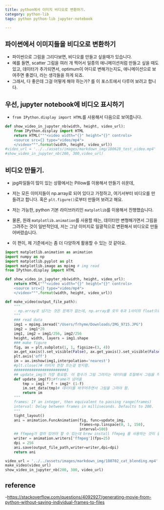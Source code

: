 ```yaml
---
title: python에서 이미지 비디오로 변환하기. 
category: python-lib
tags: python python-lib jupyter-notebook 

---
```


## 파이썬에서 이미지들을 비디오로 변환하기 

- 파이썬으로 그림을 그리다보면, 비디오를 만들고 싶을때가 있습니다. 
- 예를 들면, scatter 그림을 여러 개 찍어서 일종의 애니메이션처럼 만들고 싶을 때도 있고, 데이터가 추가되면서, optimum이 어디로 변해가는지도, 애니메이션으로 보여주면 좋겠다, 라는 생각들을 하게 되죠.
- 그래서, 다 좋은데 그걸 어떻게 해야 하는가? 를 이 포스트에서 다루어 보려고 합니다. 

## 우선, jupyter notebook에 비디오 표시하기 

- `from IPython.display import HTML`를 사용해서 다음으로 보여줍니다. 

```python
def show_video_in_jupyter_nb(width, height, video_url):
    from IPython.display import HTML
    return HTML("""<video width="{}" height="{}" controls>
    <source src={} type="video/mp4">
    </video>""".format(width, height, video_url))
#video_url = '../../assets/images/markdown_img/180628_test_video.mp4'
#show_video_in_jupyter_nb(200, 300,video_url)
```

## 비디오 만들기. 

- jpg파일들이 많이 있는 상황에서는 Pillow를 이용해서 만들기 쉬운데, 
- 저는 모든 이미지들이 np.array로 되어 있다고 가정하고, 여기서부터 비디오를 만들려고 합니다. 혹은 `plt.figure()`로부터 만들어 보려고 해요. 
- 저는 가능한, python 기본 라이브러리인 `matplotlib`를 이용해서 진행했습니다.

- 물론, 원래 `matplotlib.animation`를 사용할 때는, 데이터만 변형해가면서 그림을 그려주는 것이 일반적인데, 저는 그냥 이미지로 일괄적으로 변환해서 비디오로 만들어버렸습니다. 
- 이 편이, 제 기준에서는 좀 더 다양하게 활용할 수 있는 것 같아요. 

```python
import matplotlib.animation as animation
import numpy as np
import matplotlib.pyplot as plt 
import matplotlib.image as mpimg # img read 
from IPython.display import HTML

def show_video_in_jupyter_nb(width, height, video_url):    
    return HTML("""<video width="{}" height="{}" controls>
    <source src={} type="video/mp4">
    </video>""".format(width, height, video_url))

def make_video(output_file_path):
    """
    - np.array로 넘기는 것은 문제가 없는데, np.array를 모두 0과 1사이의 float으로 변형해서 넘길 것 
    """
    ### read data 
    img1 = mpimg.imread("/Users/frhyme/Downloads/IMG_9715.JPG")
    img2 = img1*20
    img1, img2 = img1/256, img2/256
    height, width, layers = img1.shape
    ### make figure 
    fig, ax = plt.subplots(1, 1, figsize=(3, 4))
    ax.get_xaxis().set_visible(False), ax.get_yaxis().set_visible(False)
    plt.axis('off')
    im = ax.imshow(img1,interpolation='nearest')
    #plt.close()# 이미지 한장 뜨는걸 방지함. 
    ########################3
    ## update_img가 가장 중요함. 이 함수가 그림 그려지는 데이터를 조절해서 그림을 적당히 예쁘게 그려줌. 
    def update_img(f):#frame가 넘어옴
        tmp = img1 * f + img2* (1-f)
        im.set_data(tmp)# 데이터를 바꾸어주면서 그림을 그려야 함.
        return im
    """
    frames: If an integer, then equivalent to passing range(frames)
    interval: Delay between frames in milliseconds. Defaults to 200.
    """
    tight_layout()
    ani = animation.FuncAnimation(fig, func=update_img,
                                  frames=np.linspace(0, 1, 150),
                                  interval=500)
    ## ffmpeg가 깔려 있어야 할 수 있는데 brew install ffmpeg 를 사용하는 것이 좋음. 
    writer = animation.writers['ffmpeg'](fps=25)
    dpi = 256
    ani.save(output_file_path,writer=writer,dpi=dpi)
    return ani

video_url = '../../assets/images/markdown_img/180702_cat_blending.mp4'
make_video(video_url)
show_video_in_jupyter_nb(200, 300, video_url)
```

## reference

-<https://stackoverflow.com/questions/4092927/generating-movie-from-python-without-saving-individual-frames-to-files>
